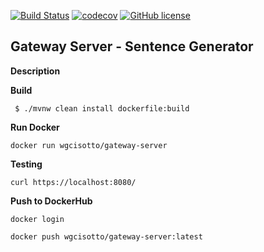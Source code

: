 [![Build Status](https://travis-ci.com/wgcisotto/gateway-server.svg?branch=master)](https://travis-ci.com/wgcisotto/gateway-server)
[![codecov](https://codecov.io/gh/wgcisotto/gateway-server/branch/master/graph/badge.svg)](https://codecov.io/gh/wgcisotto/gateway-server)
[![GitHub license](https://img.shields.io/github/license/mashape/apistatus.svg)](https://github.com/wgcisotto/gateway-server/blob/master/LICENSE)

## Gateway Server - Sentence Generator 

**Description**



**Build**
 
`` $ ./mvnw clean install dockerfile:build``

**Run Docker**

``docker run wgcisotto/gateway-server`` 
 
**Testing**

``curl https://localhost:8080/``
 
**Push to DockerHub**

``docker login``

``docker push wgcisotto/gateway-server:latest``
